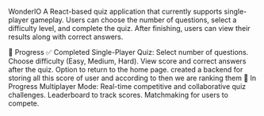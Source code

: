 WonderIO
A React-based quiz application that currently supports single-player gameplay. Users can choose the number of questions, select a difficulty level, and complete the quiz. After finishing, users can view their results along with correct answers.

🚀 Progress
✅ Completed
Single-Player Quiz:
Select number of questions.
Choose difficulty (Easy, Medium, Hard).
View score and correct answers after the quiz.
Option to return to the home page.
created a backend for storing all this score of user and according to then we are ranking them
🔄 In Progress
Multiplayer Mode:
Real-time competitive and collaborative quiz challenges.
Leaderboard to track scores.
Matchmaking for users to compete.
